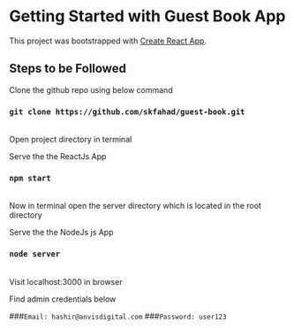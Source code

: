 # Getting Started with Guest Book App

This project was bootstrapped with [Create React App](https://github.com/facebook/create-react-app).

## Steps to be Followed

Clone the github repo using below command

### `git clone https://github.com/skfahad/guest-book.git`

<br/>
Open project directory in terminal

Serve the the ReactJs App

### `npm start`

<br/>
Now in terminal open the server directory which is located in the root directory

Serve the the NodeJs js App

### `node server`

<br/>
Visit localhost:3000 in browser 

Find admin credentials below

###`Email: hashir@anvisdigital.com`
###`Password: user123`